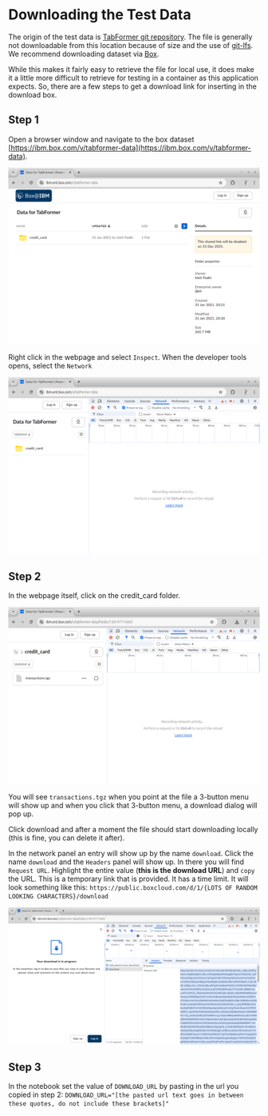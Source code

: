 
# Downloading the Test Data

The origin of the test data is [TabFormer git repository](https://github.com/IBM/TabFormer/tree/main/data/credit_card). The file is generally not downloadable from this location because of size and the use of [git-lfs](https://git-lfs.com/). We recommend downloading dataset via [Box](https://ibm.box.com/v/tabformer-data).

While this makes it fairly easy to retrieve the file for local use, it does make it a little more difficult to retrieve for testing in a container as this application expects. So, there are a few steps to get a download link for inserting in the download box.

## Step 1

Open a browser window and navigate to the box dataset [https://ibm.box.com/v/tabformer-data](https://ibm.box.com/v/tabformer-data). 

![Image 1](./images/1.png)

Right click in the webpage and select `Inspect`. When the developer tools opens, select the `Network`

![Image 2](./images/2.png)

## Step 2

In the webpage itself, click on the credit_card folder. 

![Image 3](./images/3.png)

You will see `transactions.tgz` when you point at the file a 3-button menu will show up and when you click that 3-button menu, a download dialog will pop up. 

Click download and after a moment the file should start downloading locally (this is fine, you can delete it after). 

In the network panel an entry will show up by the name `download`. Click the name `download` and the `Headers` panel will show up. In there you will find `Request URL`. Highlight the entire value (**this is the download URL**) and `copy` the URL. This is a temporary link that is provided. It has a time limit. It will look something like this: `https://public.boxcloud.com/d/1/{LOTS OF RANDOM LOOKING CHARACTERS}/download`

![Image 4](./images/4.png)

## Step 3

In the notebook set the value of `DOWNLOAD_URL` by pasting in the url you copied in step 2: `DOWNLOAD_URL="[the pasted url text goes in between these quotes, do not include these brackets]"`

